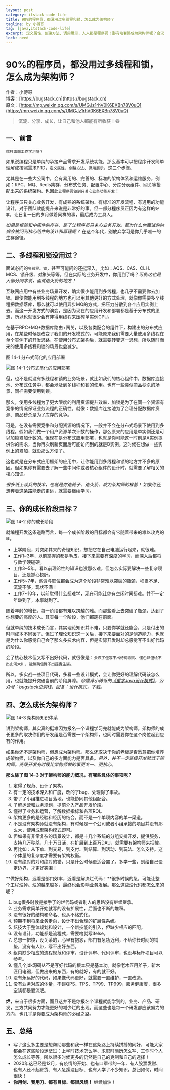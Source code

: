 ```yaml
---
layout: post
category: itstack-code-life
title: 90%的程序员，都没用过多线程和锁，怎么成为架构师？
tagline: by 小傅哥
tag: [java,itstack-code-life]
excerpt: 定义属性、创建方法、调用展示，人人都是程序员！那有啥套路成为架构师呢？会汉字但写不出诗词歌赋、懂色彩但绘不出山河大川、能蹦跳但舞不出摇曳生姿。
lock: need
---
```


# 90%的程序员，都没用过多线程和锁，怎么成为架构师？

作者：小傅哥
<br/>博客：[https://bugstack.cn](https://bugstack.cn)
<br/>原文：[https://mp.weixin.qq.com/s/UMGJz1rhV0K6EXBn78V0uQ](https://mp.weixin.qq.com/s/UMGJz1rhV0K6EXBn78V0uQ)

> 沉淀、分享、成长，让自己和他人都能有所收获！😄

## 一、前言

`你只面向工作学习吗？`

如果说编程只是单纯的承接产品需求开发系统功能，那么基本可以把程序开发简单理解成按照需求PRD，`定义属性`、`创建方法`、`调用展示`，这三个步骤。

尤其是在一些大公司中，会有易用的、完善的、标准的架构体系和运维服务，例如：RPC、MQ、Redis集群、分布式任务、配置中心、分库分表组件、网关等搭配出来的系统架构。也因此`让程序员做到只关心业务功能开发`！

让程序员只关心业务开发，有成熟的系统架构、有标准的开发流程、有通用的功能设计，对于团队效能提升来说是非常好的事。但一部分程序员正因为有这样的`好事`，让日复一日的岁月做着同样的事，最后成为工具人。

*如果是框架和中间件的存在，是了让程序员只关心业务开发。那为什么你面试的时候会被问到核心组件的设计和原理呢？* 在这个年代，别放弃学习是你几乎唯一的生存途径。

## 二、多线程和锁没用过？

面试必问的`多线程`、`锁`，甚至可能问的还挺深入，比如：AQS、CAS、CLH、MCS、锁升级、对象头等等。但在实际的业务开发中，你用到了吗？*可能这也是大部分同学说，面试造火箭的地方！*

互联网应用中有些业务场景开发，确实很少能用到多线程，也几乎不需要你去加锁。即使你能用到多线程的地方也可以用其他更好的方式处理，就像你需要多个线程把数据落库，那么就可以使用异步MQ的方式，把压力分散到各个应用实例上去。而这一开发方式的演变，是因为现在的应用开发和部署都是基于分布式的思想，所以也就很少会有非得用线程来压榨单实例CPU。

在基于RPC+MQ+数据库路由+网关，以及各类配合的组件下，构建出的分布式应用，在某些时候是改变了我们的开发模式的。可能原来我们需要大量使用多线程在单个实例下的开发思路，在使用分布式架构后，就需要转变这一思想，所以随时而来的使用多线程和锁的场景也会减少。

图 14-1 分布式简化的应用部署

![图 14-1 分布式简化的应用部署](res\2020-12-06-90Per的程序员，都没用过多线程和锁，怎么成为架构师？.md\ca62b9df-291c-4664-bdde-6394c8e8a2ff.jpg)

**但**，也不是就没有多线程和锁的业务场景，就比如我们的核心组件中，数据库连接池、分布式任务中，都会涉及到多线程和锁的使用。也有一些类似商品秒杀的场景，同样需要使用到锁。

那么，使用多线程为了更大限度的利用资源提升效率，加锁是为了在同一个资源有竞争的情况保证业务流程的正确性。就像：数据库连接池为了合理分配数据库资源、商品秒杀是为了库存的竞争。

可是，在没有需要竞争和分配资源的情况下，一般并不会在分布式场景下使用到多线程。假如我们做一个用户资源单次计数的操作，那么原来的应用是单实例还是可以加锁累加计数的。但现在是分布式应用部署，也就是你可能这一时刻是A实例提供你的需求，当你再次刷新页面后可能访问到的就是B实例。这时候在想做一些实例上的累加，就没那么方便了。

这也就是在分布式应用框架的应用中，让你能用到多线程和锁的地方并不多的原因。但如果你有需要去了解一些中间件或者核心组件的设计时，就需要了解相关的核心知识。

*很多纸上谈兵的技术，也就是你造轮子、造火箭、成为架构师的根基！* 如果你还想奔着这条路能走的更远，就需要继续学习。

## 三、你的成长阶段目标？

![图 14-2 你的成长阶段](res\2020-12-06-90Per的程序员，都没用过多线程和锁，怎么成为架构师？.md\0b33f4c5-0691-4032-856d-676320038215.jpg)

就编程开发这条道路而言，每一个成长阶段的目标都会有它随着带来的难以攻克的`难`。
- 上学阶段，对突如其来的奇怪知识，想把它在自己电脑运行起来，就很难。
- 工作1~3年，以前掌握的都是毛皮，接下来需要有深度的学习，而深入后都将与数学硬碰硬。
- 工作3~5年，看以前理论性的知识也没那么难，但怎么实际要解决一些复杂项目，还是抓心挠肝。
- 工作5~7年，薪资与职位都会成为这个阶段非常难以突破的瓶颈，积累不足、沉淀不够，现状不满！
- 工作7~10年，以前觉得什么都难学，现在可能让你有空闲时间都难。并不一定年龄到了，本事就到了。

随着年龄的增长，每一阶段都有难以跨越的难。而那些看上去突破了瓶颈，达到了你想要的高度的人。其实每一个阶段，他们都跑在前面。

但就单纯的技术成长而言，其实理论知识并不难，只要你学就还能会，只是付出的时间成本不同罢了。但过了理论知识这一关后，接下来要面对的是创造能力，也就是为什么你感觉自己会了那么多技术内容，但是实际开发时却总感觉写不出好代码的阶段。

会了核心技术但又写不出好代码，就很像是：`会汉字但写不出诗词歌赋`、`懂色彩但绘不出山河大川`、`能蹦跳但舞不出摇曳生姿`。

所以，多实战一些项目代码，多看一些设计模式，会让你更好的理解代码该怎么用，也就能提升突破当前的阶段屏障。*😄推荐小傅哥的[《重学Java设计模式》](https://bugstack.cn/itstack-demo-design/2020/07/12/%E9%87%8D%E5%AD%A6-Java-%E8%AE%BE%E8%AE%A1%E6%A8%A1%E5%BC%8F.html)，公众号：bugstack虫洞栈，回复：设计模式，下载。*

## 四、怎么成长为架构师？

![图 14-3 架构师知识体系](res\2020-12-06-90Per的程序员，都没用过多线程和锁，怎么成为架构师？.md\cfdaa499-fbf9-430c-8537-9245407b60f3.jpg)

讲到架构师，其实真的挺难因为报名一个课程学习完就能成为架构师。架构师的成长更多的取决你们的研发组是否需要一个架构师，也同时需要你在这个岗位起到应有的作用。

如果你还不是架构师，但想成为架构师。那么还取决于你的老板是否愿意把你培养成架构师，以及你自己的多方面能力是否具备。*另外，并不一定高级开发就低于架构师。高级开发有时候比架构师做的事更专一、更核心。*

**那么除了图 14-3 对于架构师的能力概况，有哪些具体的事项呢？**

1. 定得了规范、设计了架构。
2. 有一定的技术深入和广度，改的了bug、处理得了事故。
3. 带了了小组推进项目落地，也能协同其他组配合。
4. 了解运营和业务规划，提前介入产品开发阶段。
5. 懂得了业务和运营，了解数据指标和各项ROI。
6. 架构更多的是经验和经历的结合，而不是一个单项内容的单一渠道。
7. 不是没有架构师就没有架构，有时候是一个公司或者小组承接的项目并没有那么大，使用成型架构模式即可。
8. 但如果有非常复杂的场景设计，都是十几个系统的分组安排开发，提供服务，支持几万秒杀，几十万日活，在扩展到上百万DAU，就需要有架构师来把控。
9. 再比如：从下单、到交易、到支付、到结算、到活动、到玩法、怎么支持。这个体量的复杂度才需要有架构权衡。
10. 没有绝对的对和绝对的错，只是什么时候更适合罢了。多学一些，别给自己设定边界，才更好突围！

**做好架构，远看是部门效率，近看是解决烂代码！**很多时候的急，可能让整个工程烂掉。烂的越来越多，最终也会影响业务发展。那么这些烂代码都怎么来的呢？

1. bug很多时候是接手了的烂代码或者别人的思路没有继续继承。
2. 业务需求简单开始就写的没有扩展性，后面也不断的堆积。
3. 没有很好的结构和命名、也从不格式化。
4. 预期不到将来业务走向，设计不出合理的扩展性系统。
5. 炫技大于整体规划和设计，一个新技能的引入，但缺少相应的匹配。
6. 没有设计，功能都是流程式，需要啥就写ifelse。
7. 总想一把梭，没关系的，心里有抱怨，部门有急功近利，不给你长时间的铺垫，没有有人带，写不出好东西。
8. 组内缺少相应的流程规范和评审，设计评审、代码评审，也没与标杆项目可以参考。
9. 懂几个jdk源码从不是写好代码的根本只是基本功。就像老木匠用斧子，新木匠用电锯，但做出来的东西，有的就好，有的就不好。
10. 没有永远好的代码，如果像代码更好，就需要一直维护，一直改造。
11. 没有业务对应的体量，不谈QPS、TPS、TP99、TP999，服务健康度，很多空谈都是耍流氓。

**烂**，来自于很多方面，而且这并不是你报名个课程就能学到的。业务、产品、研发，三方共同努力才能更好的减少烂的出现，而这些也是每一个研发都应该努力的方向，也几乎是你要成为架构师的必经之路。

## 五、总结

- 写了这么多主要是想帮助那些和我一样在这条路上持续拼搏的同好，可能大家都会在这些阶段迷茫过：上学时技术怎么学、求职时简历怎么写、工作时个人怎么成长等等。所以很多时候更多的仍然是自己的克制和自己的选择！
- 2020年这已经是12月，有疫情的开始、也有口罩带的一年、有人股票发财、也有人还不起房贷、有人急躁没目标、也有人学了不少知识。总归如何，时间很快！
- **你用剑、我用刀、都有目标、都很风烧！** 继续加油！